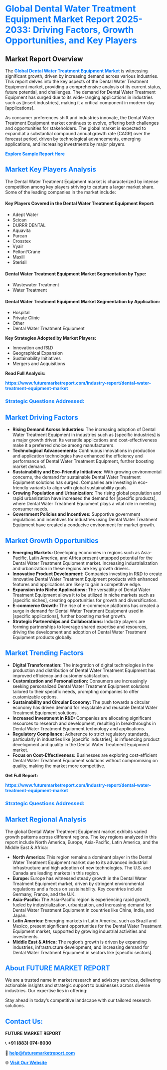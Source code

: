 <h1 style="color: #007BFF;">Global Dental Water Treatment Equipment Market Report 2025-2033: Driving Factors, Growth Opportunities, and Key Players</h1>

<section id="overview">
<h2>Market Report Overview</h2>
<p>The <a href="https://www.futuremarketreport.com/industry-report/dental-water-treatment-equipment-market" style="color: #007BFF; text-decoration: none;"><strong>Global Dental Water Treatment Equipment Market</strong></a> is witnessing significant growth, driven by increasing demand across various industries. This report delves into the key aspects of the Dental Water Treatment Equipment market, providing a comprehensive analysis of its current status, future potential, and challenges. The demand for Dental Water Treatment Equipment has surged due to its wide-ranging applications in industries such as [insert industries], making it a critical component in modern-day [applications].</p>
<p>As consumer preferences shift and industries innovate, the Dental Water Treatment Equipment market continues to evolve, offering both challenges and opportunities for stakeholders. The global market is expected to expand at a substantial compound annual growth rate (CAGR) over the forecast period, driven by technological advancements, emerging applications, and increasing investments by major players.</p>
</section>

<section id="overview">
<p><a href="https://www.futuremarketreport.com/request-sample/reportId=116599" style="color: #007BFF; text-decoration: none;"><strong>Explore Sample Report Here</strong></a></p>
</section>

<section id="key-players">
<h2 style="color: #007BFF;">Market Key Players Analysis</h2>
<p>The Dental Water Treatment Equipment market is characterized by intense competition among key players striving to capture a larger market share. Some of the leading companies in the market include:</p>
<h4>Key Players Covered in the Dental Water Treatment Equipment Report:</h4>
<ul><li>Adept Water</li><li>Scican</li><li>DURRR DENTAL</li><li>Aquavita</li><li>Purcan</li><li>Crosstex</li><li>Vyair</li><li>Pelton?Crane</li><li>Maxill</li><li>Sterisil</li></ul>
<h4>Dental Water Treatment Equipment Market Segmentation by Type:</h4>
<ul><li>Wastewater Treatment</li><li>Water Treatment</li></ul>

<h4>Dental Water Treatment Equipment Market Segmentation by Application:</h4>
<ul><li>Hospital</li><li>Private Clinic</li><li>Other</li><li>Dental Water Treatment Equipment</li></ul>
<p><strong>Key Strategies Adopted by Market Players:</strong></p>
<ul>
<li>Innovation and R&D</li>
<li>Geographical Expansion</li>
<li>Sustainability Initiatives</li>
<li>Mergers and Acquisitions</li>
</ul>
</section>

<section>
<p><strong>Read Full Analysis: </strong></p><a href="https://www.futuremarketreport.com/industry-report/dental-water-treatment-equipment-market" style="color: #007BFF; text-decoration: none;"><strong>https://www.futuremarketreport.com/industry-report/dental-water-treatment-equipment-market</strong></a>
<h3 style="color: #007BFF;">Strategic Questions Addressed:</h3>
</section>

<section id="driving-factors">
<h2 style="color: #007BFF;">Market Driving Factors</h2>
<ul>
<li><strong>Rising Demand Across Industries:</strong> The increasing adoption of Dental Water Treatment Equipment in industries such as [specific industries] is a major growth driver. Its versatile applications and cost-effectiveness make it a preferred choice among manufacturers.</li>
<li><strong>Technological Advancements:</strong> Continuous innovations in production and application technologies have enhanced the efficiency and performance of Dental Water Treatment Equipment, further boosting market demand.</li>
<li><strong>Sustainability and Eco-Friendly Initiatives:</strong> With growing environmental concerns, the demand for sustainable Dental Water Treatment Equipment solutions has surged. Companies are investing in eco-friendly variants to align with global sustainability goals.</li>
<li><strong>Growing Population and Urbanization:</strong> The rising global population and rapid urbanization have increased the demand for [specific products], where Dental Water Treatment Equipment plays a vital role in meeting consumer needs.</li>
<li><strong>Government Policies and Incentives:</strong> Supportive government regulations and incentives for industries using Dental Water Treatment Equipment have created a conducive environment for market growth.</li>
</ul>
</section>

<section id="growth-opportunities">
<h2 style="color: #007BFF;">Market Growth Opportunities</h2>
<ul>
<li><strong>Emerging Markets:</strong> Developing economies in regions such as Asia-Pacific, Latin America, and Africa present untapped potential for the Dental Water Treatment Equipment market. Increasing industrialization and urbanization in these regions are key growth drivers.</li>
<li><strong>Innovative Product Development:</strong> Companies investing in R&D to create innovative Dental Water Treatment Equipment products with enhanced features and applications are likely to gain a competitive edge.</li>
<li><strong>Expansion into Niche Applications:</strong> The versatility of Dental Water Treatment Equipment allows it to be utilized in niche markets such as [specific niches], creating opportunities for growth and diversification.</li>
<li><strong>E-commerce Growth:</strong> The rise of e-commerce platforms has created a surge in demand for Dental Water Treatment Equipment used in [specific applications], further boosting market growth.</li>
<li><strong>Strategic Partnerships and Collaborations:</strong> Industry players are forming partnerships to leverage shared expertise and resources, driving the development and adoption of Dental Water Treatment Equipment products globally.</li>
</ul>
</section>

<section id="trending-factors">
<h2 style="color: #007BFF;">Market Trending Factors</h2>
<ul>
<li><strong>Digital Transformation:</strong> The integration of digital technologies in the production and distribution of Dental Water Treatment Equipment has improved efficiency and customer satisfaction.</li>
<li><strong>Customization and Personalization:</strong> Consumers are increasingly seeking personalized Dental Water Treatment Equipment solutions tailored to their specific needs, prompting companies to offer customizable options.</li>
<li><strong>Sustainability and Circular Economy:</strong> The push towards a circular economy has driven demand for recyclable and reusable Dental Water Treatment Equipment solutions.</li>
<li><strong>Increased Investment in R&D:</strong> Companies are allocating significant resources to research and development, resulting in breakthroughs in Dental Water Treatment Equipment technology and applications.</li>
<li><strong>Regulatory Compliance:</strong> Adherence to strict regulatory standards, particularly in industries like [specific industries], is influencing product development and quality in the Dental Water Treatment Equipment market.</li>
<li><strong>Focus on Cost-Effectiveness:</strong> Businesses are exploring cost-efficient Dental Water Treatment Equipment solutions without compromising on quality, making the market more competitive.</li>
</ul>
</section>

<section>
<p><strong>Get Full Report: </strong></p><a href="https://www.futuremarketreport.com/industry-report/dental-water-treatment-equipment-market" style="color: #007BFF; text-decoration: none;"><strong>https://www.futuremarketreport.com/industry-report/dental-water-treatment-equipment-market</strong></a>
<h3 style="color: #007BFF;">Strategic Questions Addressed:</h3>
</section>


<section id="regional-analysis">
<h2 style="color: #007BFF;">Market Regional Analysis</h2>
<p>The global Dental Water Treatment Equipment market exhibits varied growth patterns across different regions. The key regions analyzed in this report include North America, Europe, Asia-Pacific, Latin America, and the Middle East & Africa:</p>
<ul>
<li><strong>North America:</strong> This region remains a dominant player in the Dental Water Treatment Equipment market due to its advanced industrial infrastructure and high adoption of new technologies. The U.S. and Canada are leading markets in this region.</li>
<li><strong>Europe:</strong> Europe has witnessed steady growth in the Dental Water Treatment Equipment market, driven by stringent environmental regulations and a focus on sustainability. Key countries include Germany, France, and the U.K.</li>
<li><strong>Asia-Pacific:</strong> The Asia-Pacific region is experiencing rapid growth, fueled by industrialization, urbanization, and increasing demand for Dental Water Treatment Equipment in countries like China, India, and Japan.</li>
<li><strong>Latin America:</strong> Emerging markets in Latin America, such as Brazil and Mexico, present significant opportunities for the Dental Water Treatment Equipment market, supported by growing industrial activities and investments.</li>
<li><strong>Middle East & Africa:</strong> The region’s growth is driven by expanding industries, infrastructure development, and increasing demand for Dental Water Treatment Equipment in sectors like [specific sectors].</li>
</ul>
</section>

<footer>
<h2 style="color: #007BFF;">About FUTURE MARKET REPORT</h2>
<p>We are a trusted name in market research and advisory services, delivering actionable insights and strategic support to businesses across diverse industries. Our expertise lies in offering:</p>

<p>Stay ahead in today’s competitive landscape with our tailored research solutions.</p>

<h2 style="color: #007BFF;">Contact Us:</h2>
<p><strong>FUTURE MARKET REPORT</strong></p>
<p>📞 <strong>+91 (883) 074-8030</strong></p>
<p>📧 <strong><a href="mailto:help@futuremarketreport.com" style="color: #007BFF;">help@futuremarketreport.com</a></strong></p>
<p>🌐 <strong><a href="https://www.futuremarketreport.com/" style="color: #007BFF;">Visit Our Website</a></strong></p>
</footer>